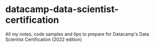 # datacamp-data-scientist-certification
All my notes, code samples and tips to prepare for Datacamp's Data Scientist Certification (2022 edition)
